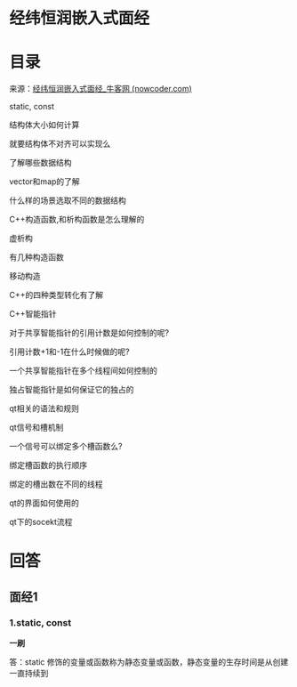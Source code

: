 # 经纬恒润嵌入式面经



# 目录

来源：[经纬恒润嵌入式面经_牛客网 (nowcoder.com)](https://www.nowcoder.com/discuss/389519362774917120?sourceSSR=search)

static, const

结构体大小如何计算

就要结构体不对齐可以实现么

了解哪些数据结构

vector和map的了解

什么样的场景选取不同的数据结构

C++构造函数,和析构函数是怎么理解的

虚析构

有几种构造函数

移动构造

C++的四种类型转化有了解

C++智能指针

对于共享智能指针的引用计数是如何控制的呢?

引用计数+1和-1在什么时候做的呢?

一个共享智能指针在多个线程间如何控制的

独占智能指针是如何保证它的独占的

qt相关的语法和规则

qt信号和槽机制

一个信号可以绑定多个槽函数么?

绑定槽函数的执行顺序

绑定的槽出数在不同的线程

qt的界面如何使用的

qt下的socekt流程





# 回答

## 面经1

### 1.static, const

**一刷**

答：static 修饰的变量或函数称为静态变量或函数，静态变量的生存时间是从创建一直持续到